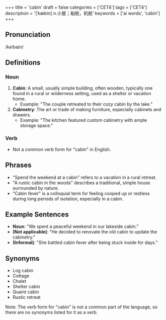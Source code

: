 +++
title = 'cabin'
draft = false
categories = ['CET4']
tags = ['CET4']
description = '[ˈkæbin] n.小屋；船舱，机舱'
keywords = ['ai words', 'cabin']
+++

## Pronunciation
/kəˈbaɪn/

## Definitions
### Noun
1. **Cabin**: A small, usually simple building, often wooden, typically one found in a rural or wilderness setting, used as a shelter or vacation home.
   - Example: "The couple retreated to their cozy cabin by the lake."
2. **Cabinetry**: The art or trade of making furniture, especially cabinets and drawers.
   - Example: "The kitchen featured custom cabinetry with ample storage space."

### Verb
- Not a common verb form for "cabin" in English.

## Phrases
- "Spend the weekend at a cabin" refers to a vacation in a rural retreat.
- "A rustic cabin in the woods" describes a traditional, simple house surrounded by nature.
- "Cabin fever" is a colloquial term for feeling cooped up or restless during long periods of isolation, especially in a cabin.

## Example Sentences
- **Noun**: "We spent a peaceful weekend in our lakeside cabin."
- **(Not applicable)**: "He decided to renovate the old cabin to update the cabinetry."
- **(Informal)**: "She battled cabin fever after being stuck inside for days."

## Synonyms
- Log cabin
- Cottage
- Chalet
- Shelter cabin
- Quaint cabin
- Rustic retreat

Note: The verb form for "cabin" is not a common part of the language, so there are no synonyms listed for it as a verb.

